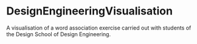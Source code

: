 # DesignEngineeringVisualisation
A visualisation of a word association exercise carried out with students of the Design School of Design Engineering. 

